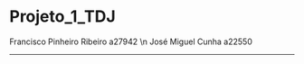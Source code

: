 # Projeto_1_TDJ

Francisco Pinheiro Ribeiro a27942 \n
José Miguel Cunha a22550

----------------------------------------------------------------------------------------------------------------------------
